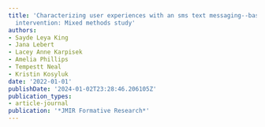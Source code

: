 ```yaml
---
title: 'Characterizing user experiences with an sms text messaging--based mhealth
  intervention: Mixed methods study'
authors:
- Sayde Leya King
- Jana Lebert
- Lacey Anne Karpisek
- Amelia Phillips
- Tempestt Neal
- Kristin Kosyluk
date: '2022-01-01'
publishDate: '2024-01-02T23:28:46.206105Z'
publication_types:
- article-journal
publication: '*JMIR Formative Research*'
---
```

